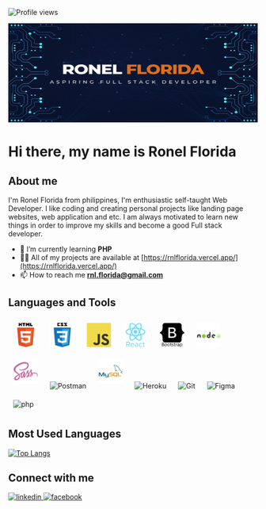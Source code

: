 ![Profile views](https://gpvc.arturio.dev/Ronel028)  
<div align="center">
  <img width="100%" height = "200px" src="https://github.com/Ronel028/Ronel028/blob/main/BANNER.jpg" alt="cover" />
</div>

# Hi there, my name is Ronel Florida

## About me
I'm Ronel Florida from philippines, I'm enthusiastic self-taught Web Developer. I like coding and creating personal projects like landing page websites, web application and etc. I am always motivated to learn new things in order to improve my skills and become a good Full stack developer.

- 🌱 I’m currently learning **PHP**
- 👨‍💻 All of my projects are available at [https://rnlflorida.vercel.app/](https://rnlflorida.vercel.app/)
- 📫 How to reach me **rnl.florida@gmail.com**

## Languages and Tools
<div align="left">  
  <img style="margin: 10px" src="https://raw.githubusercontent.com/devicons/devicon/master/icons/html5/html5-original-wordmark.svg" alt="HTML5" height="50" />
  <img style="margin: 10px" src="https://raw.githubusercontent.com/devicons/devicon/master/icons/css3/css3-original-wordmark.svg" alt="CSS3" height="50" />  
  <img style="margin: 10px" src="https://raw.githubusercontent.com/devicons/devicon/master/icons/javascript/javascript-original.svg" alt="JavaScript" height="50" /> 
  <img style="margin: 10px" src="https://raw.githubusercontent.com/devicons/devicon/master/icons/react/react-original-wordmark.svg" alt="React" height="50" />  
  <img style="margin: 10px" src="https://raw.githubusercontent.com/devicons/devicon/master/icons/bootstrap/bootstrap-plain-wordmark.svg" alt="Bootstrap" height="50" />
   <img style="margin: 10px" src="https://raw.githubusercontent.com/devicons/devicon/master/icons/nodejs/nodejs-original-wordmark.svg" alt="NodeJS" height="50" />
   <img style="margin: 10px" src="https://raw.githubusercontent.com/devicons/devicon/master/icons/sass/sass-original.svg" alt="Scss" height="50" />
   <img style="margin: 10px" src="https://www.vectorlogo.zone/logos/getpostman/getpostman-icon.svg" alt="Postman" height="50" />
   <img style="margin: 10px" src="https://raw.githubusercontent.com/devicons/devicon/master/icons/mysql/mysql-original-wordmark.svg" alt="Mysql" height="50" />
   <img style="margin: 10px" src="https://www.vectorlogo.zone/logos/heroku/heroku-icon.svg" alt="Heroku" height="50" />
   <img style="margin: 10px" src="https://www.vectorlogo.zone/logos/git-scm/git-scm-icon.svg" alt="Git" height="50" />
   <img style="margin: 10px" src="https://www.vectorlogo.zone/logos/figma/figma-icon.svg" alt="Figma" height="50" />
  <img style="margin: 10px" src="https://www.vectorlogo.zone/logos/php/php-icon.svg" alt="php" height="50" />
</div>

## Most Used Languages
[![Top Langs](https://github-readme-stats.vercel.app/api/top-langs/?username=Ronel028&show_icons=true&locale=en&layout=compact&theme=tokyonight)](https://github.com/anuraghazra/github-readme-stats) 

## Connect with me
<div align="left">
  <a href="https://www.linkedin.com/in/ronelflorida/" target="_blank">
    <img src=https://img.shields.io/badge/linkedin-%231E77B5.svg?&style=for-the-badge&logo=linkedin&logoColor=white alt=linkedin style="margin-bottom: 5px;" />
  </a>
  <a href="https://www.facebook.com/ronelflorida28" target="_blank">
    <img src=https://img.shields.io/badge/facebook-%232E87FB.svg?&style=for-the-badge&logo=facebook&logoColor=white alt=facebook style="margin-bottom: 5px;" />
  </a>
</div>

